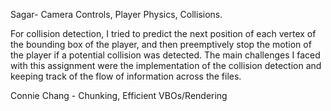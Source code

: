Sagar- Camera Controls, Player Physics, Collisions.

For collision detection, I tried to predict the next position of each vertex of the bounding box of the player, and then preemptively stop the motion of the player if a potential collision was detected. The main challenges I faced with this assignment were the implementation of the collision detection and keeping track of the flow of information across the files.

Connie Chang - Chunking, Efficient VBOs/Rendering

